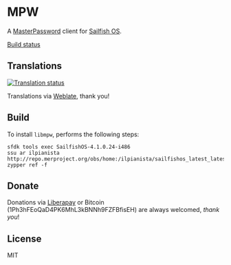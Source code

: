 # MPW

A [MasterPassword](http://masterpasswordapp.com/) client for [Sailfish OS](https://sailfishos.org).

[Build status](https://build.merproject.org/package/live_build_log/home:ilpianista/harbour-mpw/sailfish_latest_armv7hl/armv8el)

## Translations

[![Translation status](https://hosted.weblate.org/widgets/harbour-mpw/-/svg-badge.svg)](https://hosted.weblate.org/engage/harbour-mpw/?utm_source=widget)

Translations via [Weblate](https://hosted.weblate.org/projects/harbour-mpw/), thank you!

## Build

To install `libmpw`, performs the following steps:

```
sfdk tools exec SailfishOS-4.1.0.24-i486
ssu ar ilpianista http://repo.merproject.org/obs/home:/ilpianista/sailfishos_latest_latest_i486/
zypper ref -f
```

## Donate

Donations via [Liberapay](https://liberapay.com/ilpianista) or Bitcoin (1Ph3hFEoQaD4PK6MhL3kBNNh9FZFBfisEH) are always welcomed, _thank you_!

## License

MIT
